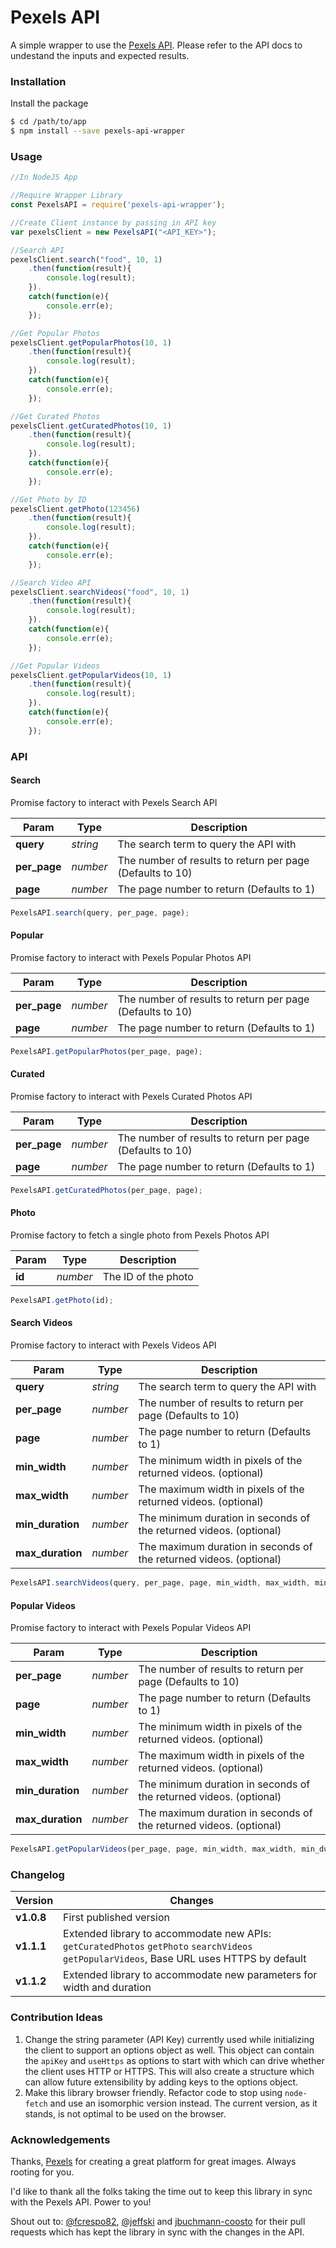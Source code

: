 # Pexels API
A simple wrapper to use the [Pexels API](https://www.pexels.com/api/). Please refer to the API docs to undestand the inputs and expected results.

### Installation

Install the package

```sh
$ cd /path/to/app
$ npm install --save pexels-api-wrapper
```

### Usage

```js
//In NodeJS App

//Require Wrapper Library
const PexelsAPI = require('pexels-api-wrapper');

//Create Client instance by passing in API key
var pexelsClient = new PexelsAPI("<API_KEY>");

//Search API
pexelsClient.search("food", 10, 1)
    .then(function(result){
        console.log(result);
    }).
    catch(function(e){
        console.err(e);
    });

//Get Popular Photos
pexelsClient.getPopularPhotos(10, 1)
    .then(function(result){
        console.log(result);
    }).
    catch(function(e){
        console.err(e);
    });

//Get Curated Photos
pexelsClient.getCuratedPhotos(10, 1)
    .then(function(result){
        console.log(result);
    }).
    catch(function(e){
        console.err(e);
    });

//Get Photo by ID
pexelsClient.getPhoto(123456)
    .then(function(result){
        console.log(result);
    }).
    catch(function(e){
        console.err(e);
    });

//Search Video API
pexelsClient.searchVideos("food", 10, 1)
    .then(function(result){
        console.log(result);
    }).
    catch(function(e){
        console.err(e);
    });

//Get Popular Videos
pexelsClient.getPopularVideos(10, 1)
    .then(function(result){
        console.log(result);
    }).
    catch(function(e){
        console.err(e);
    });
```


### API

#### Search
Promise factory to interact with Pexels Search API

| Param | Type | Description |
| ----- | ---- | ----------- |
| **query** | *string* | The search term to query the API with
| **per_page** | *number* | The number of results to return per page (Defaults to 10)
| **page** | *number* | The page number to return (Defaults to 1)

```js
PexelsAPI.search(query, per_page, page);
```

#### Popular
Promise factory to interact with Pexels Popular Photos API

| Param | Type | Description |
| ----- | ---- | ----------- |
| **per_page** | *number* | The number of results to return per page (Defaults to 10)
| **page** | *number* | The page number to return (Defaults to 1)

```js
PexelsAPI.getPopularPhotos(per_page, page);
```

#### Curated
Promise factory to interact with Pexels Curated Photos API

| Param | Type | Description |
| ----- | ---- | ----------- |
| **per_page** | *number* | The number of results to return per page (Defaults to 10)
| **page** | *number* | The page number to return (Defaults to 1)

```js
PexelsAPI.getCuratedPhotos(per_page, page);
```

#### Photo
Promise factory to fetch a single photo from Pexels Photos API

| Param | Type | Description |
| ----- | ---- | ----------- |
| **id** | *number* | The ID of the photo

```js
PexelsAPI.getPhoto(id);
```

#### Search Videos
Promise factory to interact with Pexels Videos API

| Param | Type | Description |
| ----- | ---- | ----------- |
| **query** | *string* | The search term to query the API with
| **per_page** | *number* | The number of results to return per page (Defaults to 10)
| **page** | *number* | The page number to return (Defaults to 1)
| **min_width** | *number* | The minimum width in pixels of the returned videos. (optional)
| **max_width** | *number* | The maximum width in pixels of the returned videos. (optional)
| **min_duration** | *number* | The minimum duration in seconds of the returned videos. (optional)
| **max_duration** | *number* | The maximum duration in seconds of the returned videos. (optional)

```js
PexelsAPI.searchVideos(query, per_page, page, min_width, max_width, min_duration, max_duration);
```

#### Popular Videos
Promise factory to interact with Pexels Popular Videos API

| Param | Type | Description |
| ----- | ---- | ----------- |
| **per_page** | *number* | The number of results to return per page (Defaults to 10)
| **page** | *number* | The page number to return (Defaults to 1)
| **min_width** | *number* | The minimum width in pixels of the returned videos. (optional)
| **max_width** | *number* | The maximum width in pixels of the returned videos. (optional)
| **min_duration** | *number* | The minimum duration in seconds of the returned videos. (optional)
| **max_duration** | *number* | The maximum duration in seconds of the returned videos. (optional)

```js
PexelsAPI.getPopularVideos(per_page, page, min_width, max_width, min_duration, max_duration);
```

### Changelog

| Version | Changes |
| ------- | ------- |
| **v1.0.8** | First published version |
| **v1.1.1** | Extended library to accommodate new APIs: `getCuratedPhotos` `getPhoto` `searchVideos` `getPopularVideos`, Base URL uses HTTPS by default |
| **v1.1.2** | Extended library to accommodate new parameters for width and duration|


### Contribution Ideas

1. Change the string parameter (API Key) currently used while initializing the client to support an options object as well. This object can contain the `apiKey` and `useHttps` as options to start with which can drive whether the client uses HTTP or HTTPS. This will also create a structure which can allow future extensibility by adding keys to the options object.
2. Make this library browser friendly. Refactor code to stop using `node-fetch` and use an isomorphic version instead. The current version, as it stands, is not optimal to be used on the browser.

### Acknowledgements
Thanks, [Pexels](http://pexels.com) for creating a great platform for great images. Always rooting for you.

I'd like to thank all the folks taking the time out to keep this library in sync with the Pexels API. Power to you!

Shout out to:
[@fcrespo82](https://github.com/fcrespo82),  [@jeffski](https://github.com/jeffski) and [jbuchmann-coosto](https://github.com/jbuchmann-coosto) for their pull requests which has kept the library in sync with the changes in the API.


